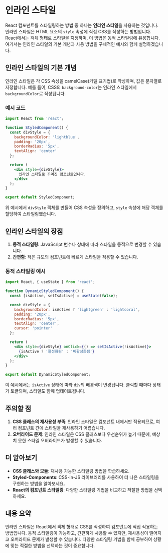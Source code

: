 # 인라인 스타일

React 컴포넌트를 스타일링하는 방법 중 하나는 **인라인 스타일**을 사용하는 것입니다. 인라인 스타일은 HTML 요소의 `style` 속성에 직접 CSS를 작성하는 방법입니다. React에서는 객체 형태로 스타일을 지정하며, 이 방법은 동적 스타일링에 유용합니다. 여기서는 인라인 스타일의 기본 개념과 사용 방법을 구체적인 예시와 함께 설명하겠습니다.

## 인라인 스타일의 기본 개념

인라인 스타일은 각 CSS 속성을 camelCase(카멜 표기법)로 작성하며, 값은 문자열로 지정합니다. 예를 들어, CSS의 `background-color`는 인라인 스타일에서 `backgroundColor`로 작성됩니다.

### 예시 코드

```jsx
import React from 'react';

function StyledComponent() {
  const divStyle = {
    backgroundColor: 'lightblue',
    padding: '20px',
    borderRadius: '5px',
    textAlign: 'center'
  };

  return (
    <div style={divStyle}>
      인라인 스타일로 꾸며진 컴포넌트입니다.
    </div>
  );
}

export default StyledComponent;
```

위 예시에서 `divStyle` 객체를 만들어 CSS 속성을 정의하고, `style` 속성에 해당 객체를 할당하여 스타일링했습니다.

## 인라인 스타일의 장점

1. **동적 스타일링**: JavaScript 변수나 상태에 따라 스타일을 동적으로 변경할 수 있습니다.
2. **간편함**: 작은 규모의 컴포넌트에 빠르게 스타일을 적용할 수 있습니다.

### 동적 스타일링 예시

```jsx
import React, { useState } from 'react';

function DynamicStyledComponent() {
  const [isActive, setIsActive] = useState(false);

  const divStyle = {
    backgroundColor: isActive ? 'lightgreen' : 'lightcoral',
    padding: '20px',
    borderRadius: '5px',
    textAlign: 'center',
    cursor: 'pointer'
  };

  return (
    <div style={divStyle} onClick={() => setIsActive(!isActive)}>
      {isActive ? '활성화됨' : '비활성화됨'}
    </div>
  );
}

export default DynamicStyledComponent;
```

이 예시에서는 `isActive` 상태에 따라 `div`의 배경색이 변경됩니다. 클릭할 때마다 상태가 토글되며, 스타일도 함께 업데이트됩니다.

## 주의할 점

1. **CSS 클래스의 재사용성 부족**: 인라인 스타일은 컴포넌트 내에서만 적용되므로, 여러 컴포넌트 간에 스타일을 재사용하기 어렵습니다.
2. **오버라이드 문제**: 인라인 스타일은 CSS 클래스보다 우선순위가 높기 때문에, 예상치 못한 스타일 오버라이드가 발생할 수 있습니다.

## 더 알아보기

- **CSS 클래스와 모듈**: 재사용 가능한 스타일링 방법을 학습하세요.
- **Styled-Components**: CSS-in-JS 라이브러리를 사용하여 더 나은 스타일링을 구현하는 방법을 알아보세요.
- **React의 컴포넌트 스타일링**: 다양한 스타일링 기법을 비교하고 적절한 방법을 선택하세요.

## 내용 요약

인라인 스타일은 React에서 객체 형태로 CSS를 작성하여 컴포넌트에 직접 적용하는 방법입니다. 동적 스타일링이 가능하고, 간편하게 사용할 수 있지만, 재사용성이 떨어지고 오버라이드 문제가 발생할 수 있습니다. 다양한 스타일링 기법을 함께 공부하여 상황에 맞는 적절한 방법을 선택하는 것이 중요합니다.
